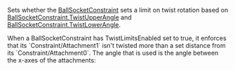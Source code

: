 Sets whether the [BallSocketConstraint](https://developer.roblox.com/en-us/api-reference/class/BallSocketConstraint) sets a limit on twist rotation based on [BallSocketConstraint.TwistUpperAngle](https://developer.roblox.com/en-us/api-reference/property/BallSocketConstraint/TwistUpperAngle) and [BallSocketConstraint.TwistLowerAngle](https://developer.roblox.com/en-us/api-reference/property/BallSocketConstraint/TwistLowerAngle).

  
When a BallSocketConstraint has TwistLimitsEnabled set to true, it enforces that its \`Constraint/Attachment1\` isn't twisted more than a set distance from its \`Constraint/Attachment0\`. The angle that is used is the angle between the x-axes of the attachments: